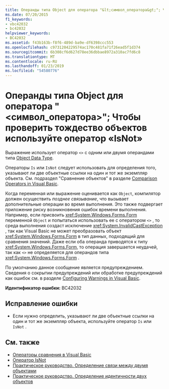 ```yaml
---
title: Операнды типа Object для оператора "&lt;символ_оператора&gt;"; Чтобы проверить тождество объектов используйте оператор «IsNot»
ms.date: 07/20/2015
f1_keywords:
- vbc42032
- bc42032
helpviewer_keywords:
- BC42032
ms.assetid: f43b163b-f8f6-489d-ba9e-df6398ccc553
ms.openlocfilehash: c9731204229574ac170c481fa71f26ead5f1d374
ms.sourcegitcommit: 6b308cf6d627d78ee36dbbae8972a310ac7fd6c8
ms.translationtype: MT
ms.contentlocale: ru-RU
ms.lasthandoff: 01/23/2019
ms.locfileid: "54580776"
---
```

# <a name="operands-of-type-object-used-for-operator-ltoperatorsymbolgt-use-the-isnot-operator-to-test-object-identity"></a>Операнды типа Object для оператора "&lt;символ_оператора&gt;"; Чтобы проверить тождество объектов используйте оператор «IsNot»
Выражение использует оператор `<>` с одним или двумя операндами типа [Object Data Type](../../visual-basic/language-reference/data-types/object-data-type.md).  
  
 Операторы `Is` или `IsNot` следует использовать для определения того, указывают ли две объектные ссылки на один и тот же экземпляр объекта. См. подраздел "Сравнение объектов" в разделе [Comparison Operators in Visual Basic](../../visual-basic/programming-guide/language-features/operators-and-expressions/comparison-operators.md).  
  
 Когда переменная или выражение оценивается как `Object`, компилятор должен осуществить *позднее связывание*, что вызывает дополнительные операции во время выполнения. Это также подвергает приложение риску возникновения ошибок времени выполнения. Например, если присвоить <xref:System.Windows.Forms.Form> переменной `Object` и попытаться использовать ее с оператором `<>` , то среда выполнения создаст исключение <xref:System.InvalidCastException> , так как Visual Basic не может преобразовать объект <xref:System.Windows.Forms.Form> в тип данных, подходящий для сравнения значений. Даже если оба операнда приводятся к типу <xref:System.Windows.Forms.Form>, то операция завершается неудачей, так как `<>` не определяется для операндов типа <xref:System.Windows.Forms.Form> .  
  
 По умолчанию данное сообщение является предупреждением. Сведения о сокрытии предупреждений или обработке предупреждений как ошибок см. в разделе [Configuring Warnings in Visual Basic](/visualstudio/ide/configuring-warnings-in-visual-basic).  
  
 **Идентификатор ошибки:** BC42032  
  
## <a name="to-correct-this-error"></a>Исправление ошибки  
  
-   Если нужно определить, указывают ли две объектные ссылки на один и тот же экземпляр объекта, используйте оператор `Is` или `IsNot` .  
  
## <a name="see-also"></a>См. также
- [Операторы сравнения в Visual Basic](../../visual-basic/programming-guide/language-features/operators-and-expressions/comparison-operators.md)
- [Оператор IsNot](../../visual-basic/language-reference/operators/isnot-operator.md)
- [Практическое руководство. Определение связи между двумя объектами](../../visual-basic/programming-guide/language-features/variables/how-to-determine-whether-two-objects-are-related.md)
- [Практическое руководство. Определение идентичности двух объектов](../../visual-basic/programming-guide/language-features/variables/how-to-determine-whether-two-objects-are-identical.md)
